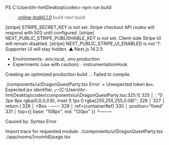 PS C:\Users\hr-hm\Desktop\codex> npm run build

> online-ito@0.1.0 build
> next build

[stripe] STRIPE_SECRET_KEY is not set. Stripe checkout API routes will respond with 503 until configured.
[stripe] NEXT_PUBLIC_STRIPE_PUBLISHABLE_KEY is not set. Client-side Stripe UI will remain disabled.
[stripe] NEXT_PUBLIC_STRIPE_UI_ENABLED is not '1'. Supporter UI will stay hidden.
  ▲ Next.js 14.2.5
  - Environments: .env.local, .env.production
  - Experiments (use with caution):
    · instrumentationHook

   Creating an optimized production build ...
Failed to compile.

./components/ui/DragonQuestParty.tsx
Error:
  × Unexpected token `Box`. Expected jsx identifier
     ╭─[C:\Users\hr-hm\Desktop\codex\components\ui\DragonQuestParty.tsx:325:1]
 325 │     : "0 2px 8px rgba(0,0,0,0.6), inset 0 1px 0 rgba(255,255,255,0.08)";
 326 │
 327 │   return (
 328 │     <Box
     ·      ───
 329 │       ref={containerRef}
 330 │       position="fixed"
 331 │       top={{ base: "108px", md: "120px" }}
     ╰────

Caused by:
    Syntax Error

Import trace for requested module:
./components/ui/DragonQuestParty.tsx
./app/rooms/[roomId]/page.tsx

